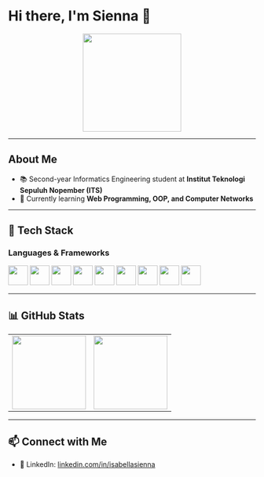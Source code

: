 # Hi there, I'm Sienna 👋  
<p align="center">
  <img src="https://media4.giphy.com/media/v1.Y2lkPTc5MGI3NjExcG94ZWF5ZG9uZ3RkMWQyczN0ODdnajJlMXNmbW1wM2lmMjdmYXgxeiZlcD12MV9naWZzX3NlYXJjaCZjdD1n/OumCa12QC9CIvBe2c1/giphy.webp" width="200" />
</p>

---

## About Me
- 📚 Second-year Informatics Engineering student at **Institut Teknologi Sepuluh Nopember (ITS)**  
- 🌱 Currently learning **Web Programming, OOP, and Computer Networks**  
---

## 🧩 Tech Stack

### Languages & Frameworks
<p>
  <img src="https://cdn.jsdelivr.net/gh/devicons/devicon/icons/c/c-original.svg" width="40" height="40"/> 
  <img src="https://cdn.jsdelivr.net/gh/devicons/devicon/icons/cplusplus/cplusplus-original.svg" width="40" height="40"/>
  <img src="https://cdn.jsdelivr.net/gh/devicons/devicon/icons/python/python-original.svg" width="40" height="40"/>
  <img src="https://cdn.jsdelivr.net/gh/devicons/devicon/icons/java/java-original.svg" width="40" height="40"/>
  <img src="https://cdn.jsdelivr.net/gh/devicons/devicon/icons/html5/html5-original.svg" width="40" height="40"/>
  <img src="https://cdn.jsdelivr.net/gh/devicons/devicon/icons/css3/css3-original.svg" width="40" height="40"/>
   <img src="https://cdn.jsdelivr.net/gh/devicons/devicon/icons/javascript/javascript-original.svg" width="40" height="40"/>
  <img src="https://upload.wikimedia.org/wikipedia/commons/thumb/2/27/PHP-logo.svg/2560px-PHP-logo.svg.png" width="40" height="40"/>
  <img src="https://upload.wikimedia.org/wikipedia/commons/thumb/9/9a/Laravel.svg/1969px-Laravel.svg.png" width="40" height="40"/>
</p>

---

## 📊 GitHub Stats
<table>
  <tr>
    <td>
      <img src="https://github-readme-stats.vercel.app/api/top-langs/?username=IsabellaSienna01&layout=compact&theme=tokyonight" height="150" />
    </td>
    <td>
      <img src="https://streak-stats.demolab.com?user=IsabellaSienna01&locale=en&mode=daily&theme=dark&hide_border=false&border_radius=5&order=3" height="150" />
    </td>
  </tr>
</table>

---

## 📫 Connect with Me
- 💼 LinkedIn: [linkedin.com/in/isabellasienna](https://linkedin.com/in/isabellasienna)  
